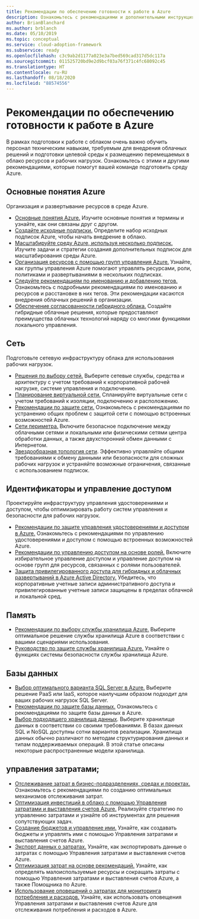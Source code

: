 ```yaml
---
title: Рекомендации по обеспечению готовности к работе в Azure
description: Ознакомьтесь с рекомендациями и дополнительными инструкциями, которые помогут вашей команде настроить и подготовить среду Azure.
author: BrianBlanchard
ms.author: brblanch
ms.date: 05/10/2019
ms.topic: conceptual
ms.service: cloud-adoption-framework
ms.subservice: ready
ms.openlocfilehash: c3c9ab2d1177a023e3a7bed569cad317d5dc117a
ms.sourcegitcommit: 011525720bd9e2d9bcf03a76f371c4fc68092c45
ms.translationtype: HT
ms.contentlocale: ru-RU
ms.lasthandoff: 08/18/2020
ms.locfileid: "88574556"
---
```

# <a name="best-practices-for-azure-readiness"></a>Рекомендации по обеспечению готовности к работе в Azure

В рамках подготовки к работе с облаком очень важно обучить персонал техническим навыкам, требуемым для внедрения облачных решений и подготовки целевой среды к размещению перемещаемых в облако ресурсов и рабочих нагрузок. Ознакомьтесь с этими и другими рекомендациями, которые помогут вашей команде подготовить среду Azure.

## <a name="azure-fundamentals"></a>Основные понятия Azure

Организация и развертывание ресурсов в среде Azure.

- [Основные понятия Azure.](../considerations/fundamental-concepts.md) Изучите основные понятия и термины и узнайте, как они связаны друг с другом.
- [Создайте исходные подписки.](./initial-subscriptions.md) Определите набор исходных подписок Azure, чтобы начать внедрение в облако.
- [Масштабируйте среду Azure, используя несколько подписок.](../azure-best-practices/scale-subscriptions.md) Изучите задачи и стратегии создания дополнительных подписок для масштабирования среды Azure.
- [Организация ресурсов с помощью групп управления Azure.](../azure-best-practices/organize-subscriptions.md) Узнайте, как группы управления Azure помогают управлять ресурсами, роли, политиками и развертываниями в нескольких подписках.
- [Следуйте рекомендациям по именованию и добавлению тегов.](../azure-best-practices/naming-and-tagging.md) Ознакомьтесь с подробными рекомендациями по именованию и ресурсов и расстановке в них тегов. Эти рекомендации касаются внедрения облачных решений в организации.
- [Обеспечение согласованности гибридного облака.](../considerations/hybrid-consistency.md) Создайте гибридные облачные решения, которые предоставляют преимущества облачных технологий наряду со многими функциями локального управления.

## <a name="networking"></a>Сеть

Подготовьте сетевую инфраструктуру облака для использования рабочих нагрузок.

- [Решения по выбору сетей.](../considerations/networking-options.md) Выберите сетевые службы, средства и архитектуру с учетом требований к корпоративной рабочей нагрузке, системе управления и подключению.
- [Планирование виртуальной сети.](/azure/virtual-network/virtual-network-vnet-plan-design-arm?bc=%2fazure%2fcloud-adoption-framework%2f_bread%2ftoc.json&toc=%2fazure%2fcloud-adoption-framework%2ftoc.json) Спланируйте виртуальные сети с учетом требований к изоляции, подключению и расположению.
- [Рекомендации по защите сети.](/azure/security/fundamentals/network-best-practices?bc=%2fazure%2fcloud-adoption-framework%2f_bread%2ftoc.json&toc=%2fazure%2fcloud-adoption-framework%2ftoc.json) Ознакомьтесь с рекомендациями по устранению общих проблем с защитой сети с помощью встроенных возможностей Azure.
- [Сети периметра.](./perimeter-networks.md) Включите безопасное подключение между облачными сетями и локальными или физическими сетями центра обработки данных, а также двухсторонний обмен данными с Интернетом.
- [Звездообразная топология сети](./hub-spoke-network-topology.md). Эффективно управляйте общими требованиями к обмену данными или безопасности для сложных рабочих нагрузок и устраняйте возможные ограничения, связанные с использованием подписок.

## <a name="identity-and-access-control"></a>Идентификаторы и управление доступом

Проектируйте инфраструктуру управления удостоверениями и доступом, чтобы оптимизировать работу систем управления и безопасности для рабочих нагрузок.

- [Рекомендации по защите управления удостоверениями и доступом в Azure.](/azure/security/fundamentals/identity-management-best-practices?bc=%2fazure%2fcloud-adoption-framework%2f_bread%2ftoc.json&toc=%2fazure%2fcloud-adoption-framework%2ftoc.json) Ознакомьтесь с рекомендациями по управлению удостоверениями и доступом с помощью встроенных возможностей Azure.
- [Рекомендации по управлению доступом на основе ролей.](../considerations/roles.md) Включите избирательное управление доступом и управление доступом на основе групп для ресурсов, связанных с ролями пользователей.
- [Защита привилегированного доступа для гибридных и облачных развертываний в Azure Active Directory.](/azure/active-directory/users-groups-roles/directory-admin-roles-secure?bc=%2fazure%2fcloud-adoption-framework%2f_bread%2ftoc.json&toc=%2fazure%2fcloud-adoption-framework%2ftoc.json) Убедитесь, что корпоративные учетные записи административного доступа и привилегированные учетные записи защищены в пределах облачной и локальной сред.

## <a name="storage"></a>Память

- [Рекомендации по выбору службы хранилища Azure.](../considerations/storage-options.md) Выберите оптимальное решение службы хранилища Azure в соответствии с вашими сценариями использования.
- [Руководство по защите службы хранилища Azure.](/azure/storage/blobs/security-recommendations?bc=%2fazure%2fcloud-adoption-framework%2f_bread%2ftoc.json&toc=%2fazure%2fcloud-adoption-framework%2ftoc.json) Узнайте о функциях системы безопасности службы хранилища Azure.

## <a name="databases"></a>Базы данных

- [Выбор оптимального варианта SQL Server в Azure.](/azure/sql-database/sql-database-paas-vs-sql-server-iaas?bc=%2fazure%2fcloud-adoption-framework%2f_bread%2ftoc.json&toc=%2fazure%2fcloud-adoption-framework%2ftoc.json) Выберите решение PaaS или IaaS, которое наилучшим образом подходит для ваших рабочих нагрузок SQL Server.
- [Рекомендации по защите базы данных.](/azure/security/azure-database-security-best-practices?bc=%2fazure%2fcloud-adoption-framework%2f_bread%2ftoc.json&toc=%2fazure%2fcloud-adoption-framework%2ftoc.json) Ознакомьтесь с рекомендациями по защите базы данных в Azure.
- [Выбор подходящего хранилища данных](/azure/architecture/guide/technology-choices/data-store-overview). Выберите хранилище данных в соответствии со своими требованиями. В базах данных SQL и NoSQL доступны сотни вариантов реализации. Хранилища данных обычно различают по методам структурирования данных и типам поддерживаемых операций. В этой статье описаны некоторые распространенные модели хранилища.

## <a name="cost-management"></a>управления затратами;

- [Отслеживание затрат в бизнес-подразделениях, средах и проектах.](./track-costs.md) Ознакомьтесь с рекомендациями по созданию оптимальных механизмов отслеживания затрат.
- [Оптимизация инвестиций в облако с помощью Управления затратами и выставления счетов Azure.](/azure/cost-management-billing/costs/cost-mgt-best-practices?bc=%2fazure%2fcloud-adoption-framework%2f_bread%2ftoc.json&toc=%2fazure%2fcloud-adoption-framework%2ftoc.json) Реализуйте стратегию по управлению затратами и узнайте об инструментах для решения сопутствующих задач.
- [Создание бюджетов и управление ими.](/azure/cost-management-billing/costs/tutorial-acm-create-budgets?bc=%2fazure%2fcloud-adoption-framework%2f_bread%2ftoc.json&toc=%2fazure%2fcloud-adoption-framework%2ftoc.json) Узнайте, как создавать бюджеты и управлять ими с помощью Управления затратами и выставления счетов Azure.
- [Экспорт данных о затратах.](/azure/cost-management-billing/costs/tutorial-export-acm-data?bc=%2fazure%2fcloud-adoption-framework%2f_bread%2ftoc.json&toc=%2fazure%2fcloud-adoption-framework%2ftoc.json) Узнайте, как экспортировать данные о затратах с помощью Управления затратами и выставления счетов Azure.
- [Оптимизация затрат на основе рекомендаций.](/azure/cost-management-billing/costs/tutorial-acm-opt-recommendations?bc=%2fazure%2fcloud-adoption-framework%2f_bread%2ftoc.json&toc=%2fazure%2fcloud-adoption-framework%2ftoc.json) Узнайте, как определять малоиспользуемые ресурсы и сокращать затраты с помощью Управления затратами и выставления счетов Azure, а также Помощника по Azure.
- [Использование оповещений о затратах для мониторинга потребления и расходов.](/azure/cost-management-billing/costs/cost-mgt-alerts-monitor-usage-spending?bc=%2fazure%2fcloud-adoption-framework%2f_bread%2ftoc.json&toc=%2fazure%2fcloud-adoption-framework%2ftoc.json) Узнайте, как использовать оповещения Управления затратами и выставления счетов Azure для отслеживания потребления и расходов в Azure.
